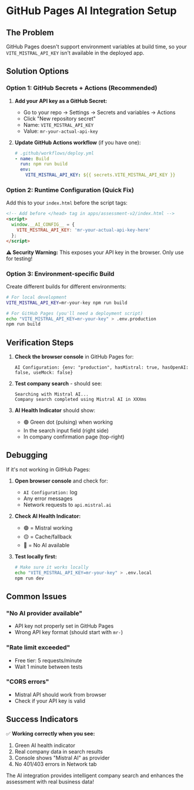 # GitHub Pages AI Integration Setup

## The Problem
GitHub Pages doesn't support environment variables at build time, so your `VITE_MISTRAL_API_KEY` isn't available in the deployed app.

## Solution Options

### Option 1: GitHub Secrets + Actions (Recommended)

1. **Add your API key as a GitHub Secret:**
   - Go to your repo → Settings → Secrets and variables → Actions
   - Click "New repository secret"
   - Name: `VITE_MISTRAL_API_KEY`
   - Value: `mr-your-actual-api-key`

2. **Update GitHub Actions workflow** (if you have one):
   ```yaml
   # .github/workflows/deploy.yml
   - name: Build
     run: npm run build
     env:
       VITE_MISTRAL_API_KEY: ${{ secrets.VITE_MISTRAL_API_KEY }}
   ```

### Option 2: Runtime Configuration (Quick Fix)

Add this to your `index.html` before the script tags:

```html
<!-- Add before </head> tag in apps/assessment-v2/index.html -->
<script>
  window.__AI_CONFIG__ = {
    VITE_MISTRAL_API_KEY: 'mr-your-actual-api-key-here'
  };
</script>
```

**⚠️ Security Warning:** This exposes your API key in the browser. Only use for testing!

### Option 3: Environment-specific Build

Create different builds for different environments:

```bash
# For local development
VITE_MISTRAL_API_KEY=mr-your-key npm run build

# For GitHub Pages (you'll need a deployment script)
echo "VITE_MISTRAL_API_KEY=mr-your-key" > .env.production
npm run build
```

## Verification Steps

1. **Check the browser console** in GitHub Pages for:
   ```
   AI Configuration: {env: "production", hasMistral: true, hasOpenAI: false, useMock: false}
   ```

2. **Test company search** - should see:
   ```
   Searching with Mistral AI...
   Company search completed using Mistral AI in XXXms
   ```

3. **AI Health Indicator** should show:
   - 🟢 Green dot (pulsing) when working
   - In the search input field (right side)
   - In company confirmation page (top-right)

## Debugging

If it's not working in GitHub Pages:

1. **Open browser console** and check for:
   - `AI Configuration:` log
   - Any error messages
   - Network requests to `api.mistral.ai`

2. **Check AI Health Indicator:**
   - 🟢 = Mistral working
   - 🟡 = Cache/fallback
   - 🔴 = No AI available

3. **Test locally first:**
   ```bash
   # Make sure it works locally
   echo "VITE_MISTRAL_API_KEY=mr-your-key" > .env.local
   npm run dev
   ```

## Common Issues

### "No AI provider available"
- API key not properly set in GitHub Pages
- Wrong API key format (should start with `mr-`)

### "Rate limit exceeded"  
- Free tier: 5 requests/minute
- Wait 1 minute between tests

### "CORS errors"
- Mistral API should work from browser
- Check if your API key is valid

## Success Indicators

✅ **Working correctly when you see:**
1. Green AI health indicator
2. Real company data in search results  
3. Console shows "Mistral AI" as provider
4. No 401/403 errors in Network tab

The AI integration provides intelligent company search and enhances the assessment with real business data!